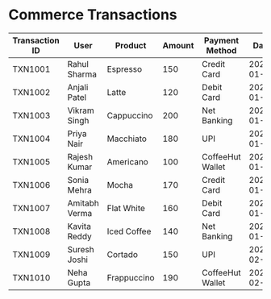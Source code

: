 # Commerce Transactions

| Transaction ID | User              | Product        | Amount | Payment Method   | Date       |
|----------------|-------------------|----------------|--------|------------------|------------|
| TXN1001        | Rahul Sharma      | Espresso       | 150    | Credit Card      | 2024-01-05 |
| TXN1002        | Anjali Patel      | Latte          | 120    | Debit Card       | 2024-01-07 |
| TXN1003        | Vikram Singh      | Cappuccino     | 200    | Net Banking      | 2024-01-10 |
| TXN1004        | Priya Nair        | Macchiato      | 180    | UPI              | 2024-01-15 |
| TXN1005        | Rajesh Kumar      | Americano      | 100    | CoffeeHut Wallet | 2024-01-20 |
| TXN1006        | Sonia Mehra       | Mocha          | 170    | Credit Card      | 2024-01-22 |
| TXN1007        | Amitabh Verma     | Flat White     | 160    | Debit Card       | 2024-01-25 |
| TXN1008        | Kavita Reddy      | Iced Coffee    | 140    | Net Banking      | 2024-01-28 |
| TXN1009        | Suresh Joshi      | Cortado        | 150    | UPI              | 2024-02-02 |
| TXN1010        | Neha Gupta        | Frappuccino    | 190    | CoffeeHut Wallet | 2024-02-10 |

